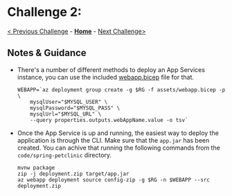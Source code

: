 # Challenge 2: 

[< Previous Challenge](./solution-01.md) - **[Home](../README.md)** - [Next Challenge>](./solution-03.md)

## Notes & Guidance

- There's a number of different methods to deploy an App Services instance, you can use the included [webapp.bicep](./assets/webapp.bicep) file for that. 

    ```shell
    WEBAPP=`az deployment group create -g $RG -f assets/webapp.bicep -p \
        mysqlUser="$MYSQL_USER" \
        mysqlPassword="$MYSQL_PASS" \
        mysqlUrl="$MYSQL_URL" \
        --query properties.outputs.webAppName.value -o tsv`
    ```

- Once the App Service is up and running, the easiest way to deploy the application is through the CLI. Make sure that the `app.jar` has been created. You can achive that running the following commands from the `code/spring-petclinic` directory.

    ```shell
    mvnw package
    zip -j deployment.zip target/app.jar
    az webapp deployment source config-zip -g $RG -n $WEBAPP --src deployment.zip
    ```
